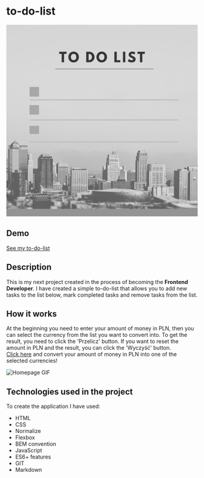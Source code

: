 # to-do-list
![to-do-listr](https://raw.githubusercontent.com/justynaboesche/to-do-list/main/images/To-do-list2.png)
## Demo
[See my to-do-list](https://justynaboesche.github.io/to-do-list/)
## Description
This is my next project created in the process of becoming the **Frontend Developer**. I have created a simple to-do-list that allows you to add new tasks to the list below,
mark completed tasks and remove tasks from the list.
## How it works
At the beginning you need to enter your amount of money in PLN, then you can select the currency from the list you want to convert into. To get the result, you need to click the 'Przelicz' button. If you want to reset the amount in PLN and the result, you can click the 'Wyczyść' button.  
[Click here](https://justynaboesche.github.io/to-do-list/) and convert your amount of money in PLN into one of the selected currencies!

![Homepage GIF](images/CurrencyConventer.gif)
## Technologies used in the project
To create the application I have used:
- HTML
- CSS
- Normalize
- Flexbox
- BEM convention
- JavaScript
- ES6+ features
- GIT
- Markdown
